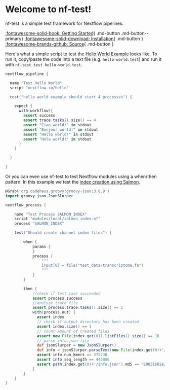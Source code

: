 # Welcome to nf-test!

nf-test is a simple test framework for Nextflow pipelines.


[:fontawesome-solid-book: Getting Started](getting-started.md){ .md-button .md-button--primary} [:fontawesome-solid-download: Installation](installation.md){ .md-button } [:fontawesome-brands-github: Source](https://github.com/askimed/nf-test){ .md-button }

Here's what a simple script to test the [Hello World Example](https://github.com/nextflow-io/hello) looks like. To run it, copy/paste the code into a text file (e.g. `hello-world.test`) and run it with `nf-test test hello-world.test`.

```Groovy
nextflow_pipeline {

  name "Test Hello World"
  script "nextflow-io/hello"

  test("hello world example should start 4 processes") {

    expect {
      with(workflow){
        assert success
        assert trace.tasks().size() == 4
        assert "Ciao world!" in stdout
        assert "Bonjour world!" in stdout
        assert "Hello world!" in stdout
        assert "Hola world!" in stdout
      }
    }

  }

}
```

Or you can even use nf-test to test Nextflow modules using a when/then pattern. In this example we test the [index creation using Salmon](https://github.com/GoekeLab/bioinformatics-workflows/tree/master/nextflow).

```Groovy
@Grab('org.codehaus.groovy:groovy-json:3.0.9')
import groovy.json.JsonSlurper

nextflow_process {

    name "Test Process SALMON_INDEX"
    script "modules/local/salmon_index.nf"
    process "SALMON_INDEX"

    test("Should create channel index files") {

        when {
            params {
            }
            process {
                """
                input[0] = file("test_data/transcriptome.fa")
                """
            }
        }

        then {
            //check if test case succeeded
            assert process.success
            //analyze trace file
            assert process.trace.tasks().size() == 1
            with(process.out) {
              assert index
              // check if output directory has been created
              assert index.size() == 1
              // count amount of created files
              assert new File(index.get(0)).listFiles().size() == 16
              // parse info.json file
              def jsonSlurper = new JsonSlurper()
              def info = jsonSlurper.parseText(new File(index.get(0)+'/info.json').text)
              assert info.num_kmers == 375730
              assert info.seq_length == 443050
              assert path(index.get(0)+'/info.json').md5 == "80831602e2ac825e3e63ba9df5d23505"
            }
        }
    }
}

```
